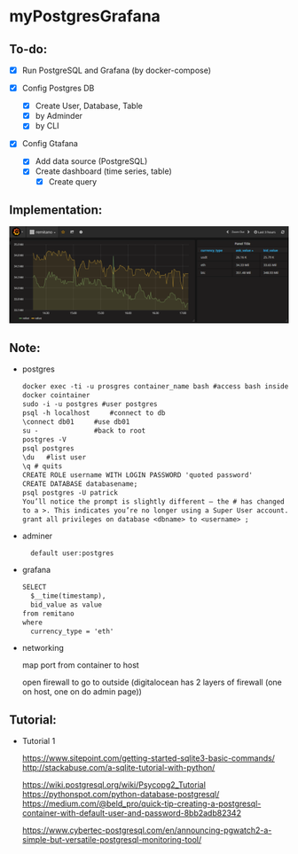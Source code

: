 # myPostgresGrafana

## To-do:
* [x] Run PostgreSQL and Grafana (by docker-compose)

* [x] Config Postgres DB
	* [x] Create User, Database, Table
    * [x] by Adminder
    * [x] by CLI

* [x] Config Gtafana
	* [x] Add data source (PostgreSQL)
  * [x] Create dashboard (time series, table)
    * [x] Create query 

## Implementation:
![data/graph01.png](data/graph01.png)
 

## Note:
* postgres

      docker exec -ti -u prosgres container_name bash #access bash inside docker cointainer
      sudo -i -u postgres #user postgres
      psql -h localhost 	#connect to db
      \connect db01		#use db01
      su -				#back to root
      postgres -V
      psql postgres
      \du	#list user
      \q # quits
      CREATE ROLE username WITH LOGIN PASSWORD 'quoted password'
      CREATE DATABASE databasename;
      psql postgres -U patrick
      You’ll notice the prompt is slightly different – the # has changed to a >. This indicates you’re no longer using a Super User account.
      grant all privileges on database <dbname> to <username> ;

* adminer

		default user:postgres

* grafana

      SELECT 
        $__time(timestamp),
        bid_value as value
      from remitano
      where
        currency_type = 'eth'
     
 * networking
 
    map port from container to host
    
    open firewall to go to outside (digitalocean has 2 layers of firewall (one on host, one on do admin page))

## Tutorial:
* Tutorial 1

	https://www.sitepoint.com/getting-started-sqlite3-basic-commands/
	http://stackabuse.com/a-sqlite-tutorial-with-python/

	https://wiki.postgresql.org/wiki/Psycopg2_Tutorial
	https://pythonspot.com/python-database-postgresql/
	https://medium.com/@beld_pro/quick-tip-creating-a-postgresql-container-with-default-user-and-password-8bb2adb82342

	https://www.cybertec-postgresql.com/en/announcing-pgwatch2-a-simple-but-versatile-postgresql-monitoring-tool/

